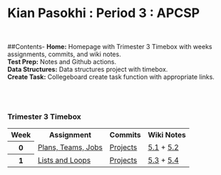# Kian Pasokhi : Period 3 : APCSP

<br>

##Contents-
__Home:__ Homepage with Trimester 3 Timebox with weeks assignments, commits, and wiki notes.
<br>
__Test Prep:__ Notes and Github actions. 
<br>
__Data Structures:__ Data structures project with timebox.
<br>
__Create Task:__ Collegeboard create task function with appropriate links. 

<br>
<br>

### Trimester 3 Timebox
<table>
   <tr>
    <th>Week</th>
    <th>Assignment</th>
    <th>Commits</th>
    <th>Wiki Notes</th>
   </tr>
<tr>
    <th>0</th>
    <td><a href="https://poway.instructure.com/courses/112335/assignments/2043640"> Plans, Teams, Jobs</a></td>
    <td><a href="https://github.com/kiannp44/kianpcsp/commits/main"> Projects</a></td>
    <td><a href="https://github.com/kiannp44/kianpcsp/wiki/5.1-TPT:-Beneficial-and-Harmful-Effects-of-Computing"> 5.1</a> + <a href="https://github.com/kiannp44/kianpcsp/wiki/5.2-TPT:-Digital-Divide"> 5.2</a> </td>
   </tr>
<tr>
    <th>1</th>
    <td><a href="https://poway.instructure.com/courses/112335/assignments/2057997"> Lists and Loops </a></td>
    <td><a href=""> Projects</a></td>
    <td><a href="https://github.com/kiannp44/kianpcsp/wiki/5.3-TPT-:-Computing-Bias"> 5.3</a> + <a href="https://github.com/kiannp44/kianpcsp/wiki/5.4-TPT:-Crowdsourcing"> 5.4</a> </td>
   </tr>
</table>

